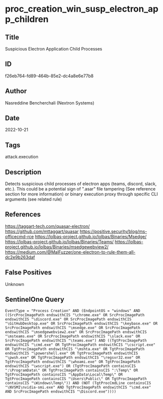 # proc_creation_win_susp_electron_app_children

## Title
Suspicious Electron Application Child Processes

## ID
f26eb764-fd89-464b-85e2-dc4a8e6e77b8

## Author
Nasreddine Bencherchali (Nextron Systems)

## Date
2022-10-21

## Tags
attack.execution

## Description
Detects suspicious child processes of electron apps (teams, discord, slack, etc.). This could be a potential sign of ".asar" file tampering (See reference section for more information) or binary execution proxy through specific CLI arguments (see related rule)


## References
https://taggart-tech.com/quasar-electron/
https://github.com/mttaggart/quasar
https://positive.security/blog/ms-officecmd-rce
https://lolbas-project.github.io/lolbas/Binaries/Msedge/
https://lolbas-project.github.io/lolbas/Binaries/Teams/
https://lolbas-project.github.io/lolbas/Binaries/msedgewebview2/
https://medium.com/@MalFuzzer/one-electron-to-rule-them-all-dc2e9b263daf

## False Positives
Unknown

## SentinelOne Query
```
EventType = "Process Creation" AND (EndpointOS = "windows" AND ((SrcProcImagePath endswithCIS "\chrome.exe" OR SrcProcImagePath endswithCIS "\discord.exe" OR SrcProcImagePath endswithCIS "\GitHubDesktop.exe" OR SrcProcImagePath endswithCIS "\keybase.exe" OR SrcProcImagePath endswithCIS "\msedge.exe" OR SrcProcImagePath endswithCIS "\msedgewebview2.exe" OR SrcProcImagePath endswithCIS "\msteams.exe" OR SrcProcImagePath endswithCIS "\slack.exe" OR SrcProcImagePath endswithCIS "\teams.exe") AND ((TgtProcImagePath endswithCIS "\cmd.exe" OR TgtProcImagePath endswithCIS "\cscript.exe" OR TgtProcImagePath endswithCIS "\mshta.exe" OR TgtProcImagePath endswithCIS "\powershell.exe" OR TgtProcImagePath endswithCIS "\pwsh.exe" OR TgtProcImagePath endswithCIS "\regsvr32.exe" OR TgtProcImagePath endswithCIS "\whoami.exe" OR TgtProcImagePath endswithCIS "\wscript.exe") OR (TgtProcImagePath containsCIS ":\ProgramData\" OR TgtProcImagePath containsCIS ":\Temp\" OR TgtProcImagePath containsCIS "\AppData\Local\Temp\" OR TgtProcImagePath containsCIS "\Users\Public\" OR TgtProcImagePath containsCIS "\Windows\Temp\")) AND (NOT (TgtProcCmdLine containsCIS "\NVSMI\nvidia-smi.exe" AND TgtProcImagePath endswithCIS "\cmd.exe" AND SrcProcImagePath endswithCIS "\Discord.exe"))))

```
